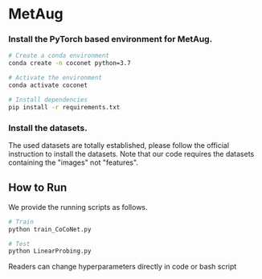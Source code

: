 # MetAug

### Install the PyTorch based environment for MetAug. 
```bash
# Create a conda environment
conda create -n coconet python=3.7

# Activate the environment
conda activate coconet

# Install dependencies
pip install -r requirements.txt
```

### Install the datasets.
The used datasets are totally established, please follow the official instruction to install the datasets. Note that our code requires the datasets containing the "images" not "features".

## How to Run

We provide the running scripts as follows.
```bash
# Train
python train_CoCoNet.py

# Test
python LinearProbing.py
```

Readers can change hyperparameters directly in code or bash script
